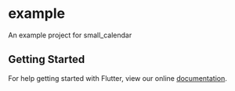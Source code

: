 # example

An example project for small_calendar

## Getting Started

For help getting started with Flutter, view our online
[documentation](http://flutter.io/).
